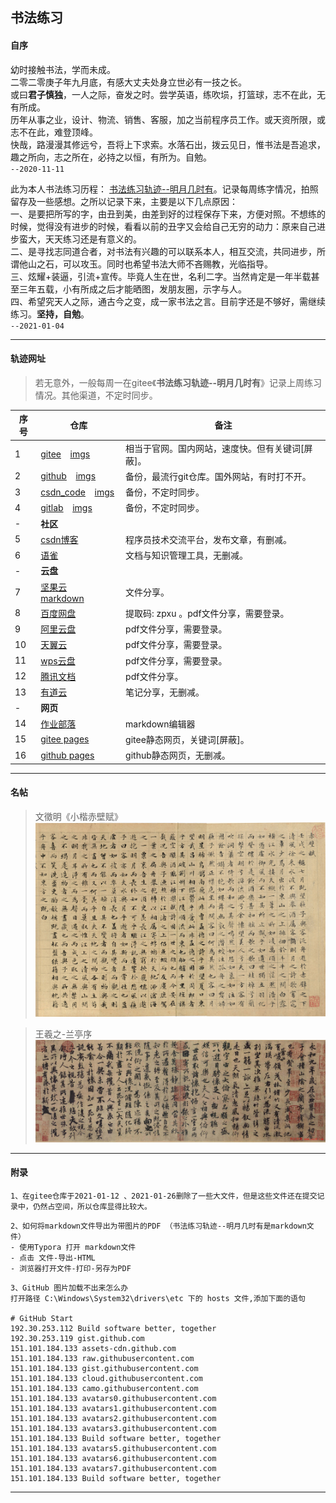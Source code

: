 ## 书法练习

#### 自序

幼时接触书法，学而未成。 <br/>
二零二零庚子年九月底，有感大丈夫处身立世必有一技之长。 <br/>
或曰**君子慎独**，一人之际，奋发之时。尝学英语，练吹埙，打篮球，志不在此，无有所成。 <br/>
历年从事之业，设计、物流、销售、客服，加之当前程序员工作。或天资所限，或志不在此，难登顶峰。 <br/>
快哉，路漫漫其修远兮，吾将上下求索。水落石出，拨云见日，惟书法是吾追求，趣之所向，志之所在，必持之以恒，有所为。自勉。   <br/>
`--2020-11-11`


此为本人书法练习历程： [书法练习轨迹--明月几时有]( https://scott180.github.io/calligraphy/%E4%B9%A6%E6%B3%95%E7%BB%83%E4%B9%A0%E8%BD%A8%E8%BF%B9--%E6%98%8E%E6%9C%88%E5%87%A0%E6%97%B6%E6%9C%89 )。记录每周练字情况，拍照留存及一些感想。之所以记录下来，主要是以下几点原因：  <br/>
一、是要把所写的字，由丑到美，由差到好的过程保存下来，方便对照。不想练的时候，觉得没有进步的时候，看看以前的丑字又会给自己无穷的动力：原来自己进步蛮大，天天练习还是有意义的。 <br/>
二、是寻找志同道合者，对书法有兴趣的可以联系本人，相互交流，共同进步，所谓他山之石，可以攻玉。同时也希望书法大师不吝赐教，光临指导。 <br/>
三、炫耀+装逼，引流+宣传。毕竟人生在世，名利二字。当然肯定是一年半载甚至三年五载，小有所成之后才能晒图，发朋友圈，示字与人。 <br/>
四、希望究天人之际，通古今之变，成一家书法之言。目前字还是不够好，需继续练习。**坚持，自勉**。   <br/>
`--2021-01-04`


---

#### 轨迹网址

> 若无意外，一般每周一在gitee《**书法练习轨迹--明月几时有**》记录上周练习情况。其他渠道，不定时同步。

| 序号  | 仓库                                                			       |  备注             			                  |
| ---   | -------------------------------------------------------------        |  -----------------------------------         |
|   1   | [gitee]( https://gitee.com/xy180/calligraphy ) &ensp; [imgs]( https://gitee.com/xy180/imgs ) |  相当于官网。国内网站，速度快。但有关键词[屏蔽]。                   |
|   2   | [github]( https://github.com/scott180/calligraphy ) &ensp; [imgs]( https://github.com/scott180/imgs ) 			  |  备份，最流行git仓库。国外网站，有时打不开。 |
|   3   | [csdn_code]( https://codechina.csdn.net/xu180/calligraphy ) &ensp; [imgs]( https://codechina.csdn.net/xu180/imgs )  |  备份，不定时同步。                          |
|   4   | [gitlab]( https://gitlab.com/xuyq123/calligraphy ) &ensp; [imgs]( https://gitlab.com/xuyq123/imgs )                 |  备份，不定时同步。                          |
|   -   | **社区**                        |                                    |               	|
|   5   | [csdn博客]( https://blog.csdn.net/xu180/article/details/113602103 )  |  程序员技术交流平台，发布文章，有删减。      |
|   6   | [语雀]( https://www.yuque.com/longguang123/ccgbto/cbq9u0 )           |  文档与知识管理工具，无删减。                |
|   -   | **云盘**                        |                                    |               	|
|   7   | [坚果云]( https://www.jianguoyun.com/p/DTnLeQEQxP-NBhjNrfED ) &ensp; [markdown]( https://www.jianguoyun.com/p/DfYHsfUQxP-NBhjOrfED )     |  文件分享。                     |
|   8   | [百度网盘]( https://pan.baidu.com/s/1dOJMgeZAyCYolEflsKIOPQ )        | 提取码: zpxu 。pdf文件分享，需要登录。       |
|   9   | [阿里云盘]( https://www.aliyundrive.com/s/g8Fs1Fm2XVN )              |  pdf文件分享，需要登录。                     |
|   10   | [天翼云]( https://cloud.189.cn/t/RRBbumb2MB7b )                     |  pdf文件分享，需要登录。                     |
|   11  | [wps云盘]( https://www.kdocs.cn/l/cpUDGjX6765H )                     |  pdf文件分享，需要登录。                     |
|   12  | [腾讯文档]( https://docs.qq.com/pdf/DVmxKTG5YZHZBUGlx )              |  pdf文件分享。                               |
|   13  | [有道云]( http://note.youdao.com/s/V7b1jHjB )                        |  笔记分享，无删减。               	          |
|   -   | **网页**                        |                                    |               	|
|   14  | [作业部落]( https://www.zybuluo.com/scott180/note/1793757 )          | markdown编辑器                               |
|   15  | [gitee pages]( http://xy180.gitee.io/imgs/preview/%E4%B9%A6%E6%B3%95%E7%BB%83%E4%B9%A0%E8%BD%A8%E8%BF%B9--%E6%98%8E%E6%9C%88%E5%87%A0%E6%97%B6%E6%9C%89.html )   | gitee静态网页，关键词[屏蔽]。     |
|   16  | [github pages]( https://scott180.github.io/calligraphy/%E4%B9%A6%E6%B3%95%E7%BB%83%E4%B9%A0%E8%BD%A8%E8%BF%B9--%E6%98%8E%E6%9C%88%E5%87%A0%E6%97%B6%E6%9C%89 )   | github静态网页，无删减。          |


---

#### 名帖

> 文徵明《小楷赤壁赋》
![文徵明《小楷赤壁赋》]( ./书法字帖/文徵明《小楷赤壁赋》.jpg)

> 王羲之-兰亭序
![兰亭序]( ./书法字帖/兰亭序.jpg)

---

#### 附录

```
1、在gitee仓库于2021-01-12 、2021-01-26删除了一些大文件，但是这些文件还在提交记录中，仍然占空间，所以仓库显得比较大。
```

```
2、如何将markdown文件导出为带图片的PDF （书法练习轨迹--明月几时有是markdown文件）
- 使用Typora 打开 markdown文件
- 点击 文件-导出-HTML
- 浏览器打开文件-打印-另存为PDF
```

```
3、GitHub 图片加载不出来怎么办
打开路径 C:\Windows\System32\drivers\etc 下的 hosts 文件,添加下面的语句

# GitHub Start 
192.30.253.112 Build software better, together 
192.30.253.119 gist.github.com
151.101.184.133 assets-cdn.github.com
151.101.184.133 raw.githubusercontent.com
151.101.184.133 gist.githubusercontent.com
151.101.184.133 cloud.githubusercontent.com
151.101.184.133 camo.githubusercontent.com
151.101.184.133 avatars0.githubusercontent.com
151.101.184.133 avatars1.githubusercontent.com
151.101.184.133 avatars2.githubusercontent.com
151.101.184.133 avatars3.githubusercontent.com
151.101.184.133 Build software better, together
151.101.184.133 avatars5.githubusercontent.com
151.101.184.133 avatars6.githubusercontent.com
151.101.184.133 avatars7.githubusercontent.com
151.101.184.133 Build software better, together
```

***

